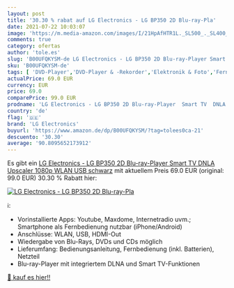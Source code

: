 ```yaml
---
layout: post
title: '30.30 % rabat auf LG Electronics - LG BP350 2D Blu-ray-Pla'
date: 2021-07-22 10:03:07
image: 'https://m.media-amazon.com/images/I/21HpAfHTR1L._SL500_._SL400_.jpg'
comments: true
category: ofertas
author: 'tole.es'
slug: 'B00UFQKYSM-de LG Electronics - LG BP350 2D Blu-ray-Player Smart TV DNLA...'
sku: 'B00UFQKYSM-de'
tags: [ 'DVD-Player','DVD-Player & -Rekorder','Elektronik & Foto','Fernseher & Heimkino','lg electronics', ]
actualPrice: 69.0 EUR
currency: EUR
price: 69.0
comparePrice: 99.0 EUR
prodname: 'LG Electronics - LG BP350 2D Blu-ray-Player  Smart TV  DNLA  Upscaler 1080p  WLAN  USB  schwarz'
country: 'de'
flag: '🇩🇪'
brand: 'LG Electronics'
buyurl: 'https://www.amazon.de/dp/B00UFQKYSM/?tag=tolees0ca-21'
descuento: '30.30'
average: '90.8095652173912'
---
```


Es gibt ein [LG Electronics - LG BP350 2D Blu-ray-Player  Smart TV  DNLA  Upscaler 1080p  WLAN  USB  schwarz](https://www.amazon.de/dp/B00UFQKYSM/?tag=tolees0ca-21) mit aktuellem Preis 69.0 EUR (original: 99.0 EUR) 30.30 % Rabatt hier:

[![LG Electronics - LG BP350 2D Blu-ray-Pla](https://m.media-amazon.com/images/I/21HpAfHTR1L._SL500_._SL400_.jpg)](https://www.amazon.de/dp/B00UFQKYSM/?tag=tolees0ca-21)

ℹ️:

- Vorinstallierte Apps: Youtube, Maxdome, Internetradio uvm.; Smartphone als Fernbedienung nutzbar (iPhone/Android)
- Anschlüsse: WLAN, USB, HDMI-Out
- Wiedergabe von Blu-Rays, DVDs und CDs möglich
- Lieferumfang: Bedienungsanleitung, Fernbedienung (inkl. Batterien), Netzteil
- Blu-ray-Player mit integriertem DLNA und Smart TV-Funktionen

[🛒 kauf es hier!!](https://www.amazon.de/dp/B00UFQKYSM/?tag=tolees0ca-21)
